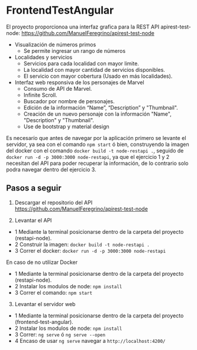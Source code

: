 # FrontendTestAngular

El proyecto proporcionoa una interfaz grafica para la REST API apirest-test-node:
https://github.com/ManuelFeregrino/apirest-test-node

* Visualización de números primos
  * Se permite ingresar un rango de números  
* Localidades y servicios
  * Servicios para cada localidad con mayor limite.
  * La localidad con mayor cantidad de servicios disponibles.
  * El servicio con mayor cobertura (Usado en más localidades).
* Interfaz web responsiva de los personajes de Marvel
  * Consumo de API de Marvel.
  * Infinite Scroll.
  * Buscador por nombre de personajes.
  * Edición de la información “Name”, “Description” y "Thumbnail".
  * Creación de un nuevo personaje con la información "Name", "Description" y "Thumbnail".
  * Use de bootstrap y material design

Es necesarío que antes de navegar por la aplicación primero se levante el servidor, ya sea con el comando `npm start` ó bien, construyendo la imagen del docker con el comando `docker build -t node-restapi .`, seguido de `docker run -d -p 3000:3000 node-restapi`, ya que el ejercicio 1 y 2 necesitan del API para poder recuperar la información, de lo contrario solo podra navegar dentro del ejercicio 3.

## Pasos a seguir

1. Descargar el repositorio del API https://github.com/ManuelFeregrino/apirest-test-node

2. Levantar el API
  * 1 Mediante la terminal posicionarse dentro de la carpeta del proyecto (restapi-node).
  * 2 Construir la imagen: `docker build -t node-restapi .`
  * 3 Correr el docker: `docker run -d -p 3000:3000 node-restapi`
  
 En caso de no utilizar Docker
  * 1 Mediante la terminal posicionarse dentro de la carpeta del proyecto (restapi-node).
  * 2 Instalar los modulos de node: `npm install`
  * 3 Correr el comando: `npm start`

3. Levantar el servidor web
  * 1 Mediante la terminal posicionarse dentro de la carpeta del proyecto (frontend-test-angular).
  * 2 Instalar los modulos de node: `npm install`
  * 3 Correr: `ng serve` ó `ng serve --open`
  * 4 Encaso de usar `ng serve` navegar a `http://localhost:4200/`

